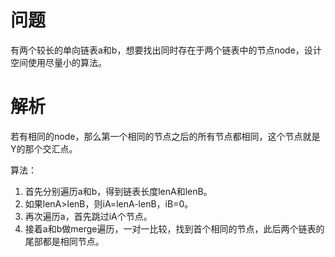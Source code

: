 # 问题
有两个较长的单向链表a和b，想要找出同时存在于两个链表中的节点node，设计空间使用尽量小的算法。

# 解析
若有相同的node，那么第一个相同的节点之后的所有节点都相同，这个节点就是Y的那个交汇点。

算法：
1. 首先分别遍历a和b，得到链表长度lenA和lenB。
2. 如果lenA>lenB，则iA=lenA-lenB，iB=0。
3. 再次遍历a，首先跳过iA个节点。
4. 接着a和b做merge遍历，一对一比较，找到首个相同的节点，此后两个链表的尾部都是相同节点。


